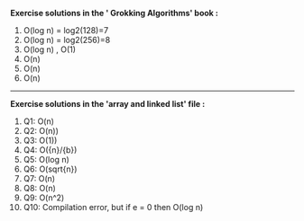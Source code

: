 **Exercise solutions in the ' Grokking Algorithms' book  :**

1. O(log n) = log2​(128)=7
2. O(log n) = log2​(256)=8
3. O(log n) , O(1) 
4. O(n)
5. O(n)
6. O(n)

----  
**Exercise solutions in the 'array and linked list' file :**

1. Q1: O(n)
2. Q2: O(n))
3. Q3: O(1))
4. Q4: O({n}/{b})
5. Q5: O(log n) 
6. Q6: O(sqrt{n})
7. Q7: O(n) 
8. Q8: O(n) 
9. Q9: O(n^2)
10. Q10: Compilation error, but if e = 0 then O(log n)
